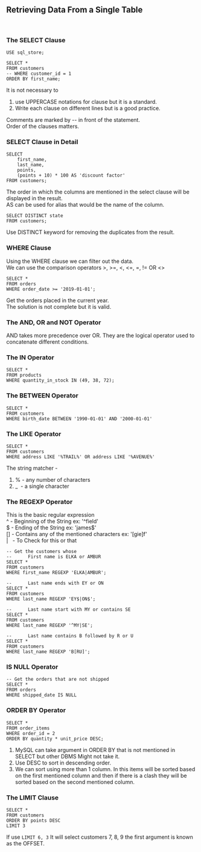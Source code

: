## **Retrieving Data From a Single Table**
<br>

### The SELECT Clause
```
USE sql_store;

SELECT * 
FROM customers
-- WHERE customer_id = 1
ORDER BY first_name;
```

It is not necessary to 
1. use UPPERCASE notations for clause but it is a standard.
2. Write each clause on different lines but is a good practice.

Comments are marked by -- in front of the statement.  
Order of the clauses matters.

### SELECT Clause in Detail

```
SELECT 
	first_name, 
    last_name, 
    points,
    (points + 10) * 100 AS 'discount factor'
FROM customers;
```

The order in which the columns are mentioned in the select clause will be displayed in the result.  
AS can be used for alias that would be the name of the column.  

```
SELECT DISTINCT state
FROM customers;
```
Use DISTINCT keyword for removing the duplicates from the result.

### WHERE Clause
Using the WHERE clause we can filter out the data.  
We can use the comparison operators >, >=, <, <=, =, != OR <>
```
SELECT *
FROM orders
WHERE order_date >= '2019-01-01';
```
Get the orders placed in the current year.  
The solution is not complete but it is valid.

### The AND, OR and NOT Operator
AND takes more precedence over OR. They are the logical operator used to concatenate different conditions.

### The IN Operator
```
SELECT *
FROM products
WHERE quantity_in_stock IN (49, 38, 72);
```

### The BETWEEN Operator
```
SELECT *
FROM customers
WHERE birth_date BETWEEN '1990-01-01' AND '2000-01-01'
```

### The LIKE Operator
```
SELECT *
FROM customers
WHERE address LIKE '%TRAIL%' OR address LIKE '%AVENUE%'
```
The string matcher -  
1. % - any number of characters
2. _ &nbsp;- a single character

### The REGEXP Operator
This is the basic regular expression  
^  - Beginning of the String ex: '^field'  
\$ - Ending of the String ex: 'james$'  
[] - Contains any of the mentioned characters ex: '[gie]f'  
| &nbsp; - To Check for this or that   
```
-- Get the customers whose
-- 		First name is ELKA or AMBUR
SELECT *
FROM customers
WHERE first_name REGEXP 'ELKA|AMBUR';

--      Last name ends with EY or ON
SELECT *
FROM customers
WHERE last_name REGEXP 'EY$|ON$';

--      Last name start with MY or contains SE
SELECT *
FROM customers
WHERE last_name REGEXP '^MY|SE';

--      Last name contains B followed by R or U
SELECT *
FROM customers
WHERE last_name REGEXP 'B[RU]';

```

### IS NULL Operator
```
-- Get the orders that are not shipped
SELECT *
FROM orders
WHERE shipped_date IS NULL
```

### ORDER BY Operator
```
SELECT *
FROM order_items
WHERE order_id = 2 
ORDER BY quantity * unit_price DESC;
```
1. MySQL can take argument in ORDER BY that is not mentioned in SELECT but other DBMS Might not take it.  
2. Use DESC to sort in descending order.  
3. We can sort using more than 1 column. In this items will be sorted based on the first mentioned column and then if there is a clash they will be sorted based on the second mentioned column.  

### The LIMIT Clause
```
SELECT *
FROM customers
ORDER BY points DESC
LIMIT 3 
```
If use ```LIMIT 6, 3``` It will  select customers 7, 8, 9 the first argument is known as the OFFSET. 
